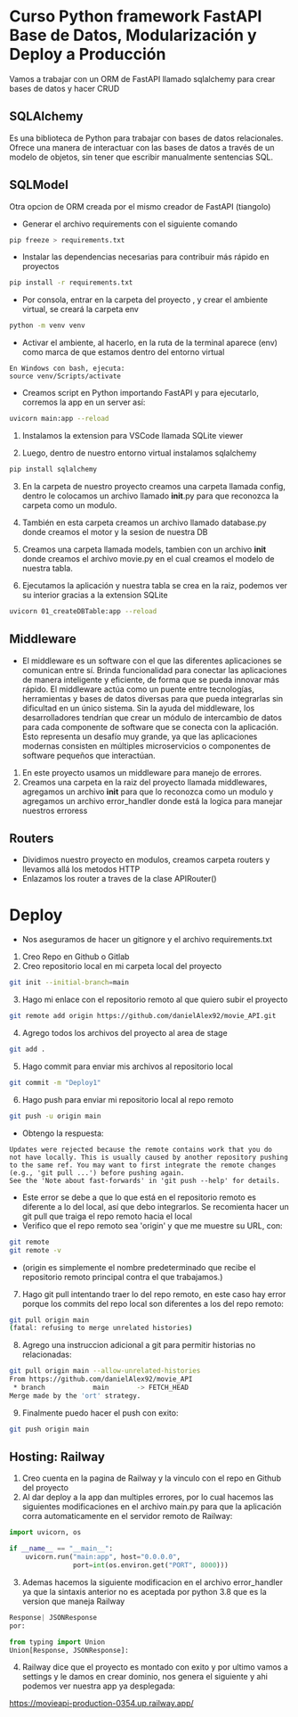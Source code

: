 # Curso Python framework FastAPI Base de Datos, Modularización y Deploy a Producción

Vamos a trabajar con un ORM de FastAPI llamado sqlalchemy para crear bases de datos
y hacer CRUD

## SQLAlchemy 
Es una biblioteca de Python para trabajar con bases de datos relacionales. Ofrece una manera de interactuar con las bases de datos a través de un modelo de objetos, sin tener que escribir manualmente sentencias SQL.

## SQLModel
Otra opcion de ORM creada por el mismo creador de FastAPI (tiangolo)

- Generar el archivo requirements con el siguiente comando
```sh
pip freeze > requirements.txt
```
- Instalar las dependencias necesarias para contribuir más rápido en proyectos
```sh
pip install -r requirements.txt
```
- Por consola, entrar en la carpeta del proyecto , y crear el ambiente virtual, se creará la carpeta env
```sh
python -m venv venv
```
- Activar el ambiente, al hacerlo, en la ruta de la terminal aparece (env) como marca de que estamos dentro del entorno virtual
```
En Windows con bash, ejecuta:
source venv/Scripts/activate
```
- Creamos script en Python importando FastAPI y para ejecutarlo, corremos la app en un server así:
```sh
uvicorn main:app --reload
```

1. Instalamos la extension para VSCode llamada SQLite viewer

2. Luego, dentro de nuestro entorno virtual instalamos sqlalchemy

```sh
pip install sqlalchemy
```
3. En la carpeta de nuestro proyecto creamos una carpeta llamada config, dentro le colocamos un archivo llamado __init__.py para que reconozca la carpeta como un modulo.

4. También en esta carpeta creamos un archivo llamado database.py donde creamos el motor y la sesion de nuestra DB

5. Creamos una carpeta llamada models, tambien con un archivo __init__ donde creamos el archivo movie.py en el cual creamos el modelo de nuestra tabla.

6. Ejecutamos la aplicación y nuestra tabla se crea en la raiz, podemos ver su interior gracias a la extension SQLite
```sh
uvicorn 01_createDBTable:app --reload
```
## Middleware
- El middleware es un software con el que las diferentes aplicaciones se comunican entre sí. Brinda funcionalidad para conectar las aplicaciones de manera inteligente y eficiente, de forma que se pueda innovar más rápido. El middleware actúa como un puente entre tecnologías, herramientas y bases de datos diversas para que pueda integrarlas sin dificultad en un único sistema. Sin la ayuda del middleware, los desarrolladores tendrían que crear un módulo de intercambio de datos para cada componente de software que se conecta con la aplicación. Esto representa un desafío muy grande, ya que las aplicaciones modernas consisten en múltiples microservicios o componentes de software pequeños que interactúan.

1. En este proyecto usamos un middleware para manejo de errores.
2. Creamos una carpeta en la raiz del proyecto llamada middlewares, agregamos un archivo __init__ para que lo reconozca como un modulo y agregamos un archivo error_handler donde está la logica para manejar nuestros erroress

## Routers
- Dividimos nuestro proyecto en modulos, creamos carpeta routers y llevamos allá los metodos HTTP
- Enlazamos los router a traves de la clase APIRouter()

# Deploy

- Nos aseguramos de hacer un gitignore y el archivo requirements.txt

1. Creo Repo en Github o Gitlab
2. Creo repositorio local en mi carpeta local del proyecto
```sh
git init --initial-branch=main
```
3. Hago mi enlace con el repositorio remoto al que quiero subir el proyecto
```sh
git remote add origin https://github.com/danielAlex92/movie_API.git
```
4. Agrego todos los archivos del proyecto al area de stage
```sh
git add .
```
5. Hago commit para enviar mis archivos al repositorio local
```sh
git commit -m "Deploy1"
```
6. Hago push para enviar mi repositorio local al repo remoto
```sh
git push -u origin main
```
- Obtengo la respuesta:
```
Updates were rejected because the remote contains work that you do
not have locally. This is usually caused by another repository pushing
to the same ref. You may want to first integrate the remote changes
(e.g., 'git pull ...') before pushing again.
See the 'Note about fast-forwards' in 'git push --help' for details.
```
- Este error se debe a que lo que está en el repositorio remoto es diferente a lo del local, así que debo integrarlos. Se recomienta hacer un git pull que traiga el repo remoto hacia el local
- Verifico que el repo remoto sea 'origin' y que me muestre su URL, con:
```sh
git remote
git remote -v
```
- (origin es simplemente el nombre predeterminado que recibe el repositorio remoto principal contra el que trabajamos.)

7. Hago git pull intentando traer lo del repo remoto, en este caso hay error porque los commits del repo local son diferentes a los del repo remoto:
```sh
git pull origin main 
(fatal: refusing to merge unrelated histories)
```
8. Agrego una instruccion adicional a git para permitir historias no relacionadas:
```sh
git pull origin main --allow-unrelated-histories
From https://github.com/danielAlex92/movie_API
 * branch            main       -> FETCH_HEAD
Merge made by the 'ort' strategy.
```
9. Finalmente puedo hacer el push con exito:
```sh
git push origin main
```

## Hosting: Railway

1. Creo cuenta en la pagina de Railway y la vinculo con el repo en Github del proyecto
2. Al dar deploy a la app dan multiples errores, por lo cual hacemos las siguientes modificaciones en el archivo main.py para que la aplicación corra automaticamente en el servidor remoto de Railway:
```py
import uvicorn, os

if __name__ == "__main__":
    uvicorn.run("main:app", host="0.0.0.0",
                port=int(os.environ.get("PORT", 8000)))
```
3. Ademas hacemos la siguiente modificacion en el archivo error_handler ya que la sintaxis anterior no es aceptada por python 3.8 que es la version que maneja Railway
```py
Response| JSONResponse
por:

from typing import Union
Union[Response, JSONResponse]:
```
4. Railway dice que el proyecto es montado con exito y por ultimo vamos a settings y le damos en crear dominio, nos genera el siguiente y ahi podemos ver nuestra app ya desplegada:

https://movieapi-production-0354.up.railway.app/